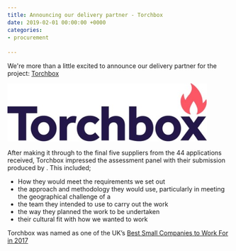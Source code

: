 ```yaml
---
title: Announcing our delivery partner - Torchbox
date: 2019-02-01 00:00:00 +0000
categories:
- procurement

---
```

We're more than a little excited to announce our delivery partner for the project: [Torchbox](https://torchbox.com/about/ "Torchbox")

![Torchbox logo](/uploads/torchbox.jpg "Torchbox Ltd")

After making it through to the final five suppliers from the 44 applications received, Torchbox impressed the assessment panel with their submission produced by . This included;

* How they would meet the requirements we set out
* the approach and methodology they would use, particularly in meeting the geographical challenge of a 
* the team they intended to use to carry out the work
* the way they planned the work to be undertaken
* their cultural fit with how we wanted to work

Torchbox was named as one of the UK’s [Best Small Companies to Work For in 2017](https://torchbox.com/blog/torchbox-named-one-best-places-work-uk/)